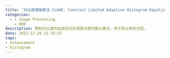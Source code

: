 ```yaml
---
title: '对比度增强算法 CLAHE: Contrast Limited Adaptive Histogram Equalization'
categories:
  - - Image Processing
    - HDR
description: 限制对比度的自适应分区域直方图均衡化算法，用于防止颜色分层。
date: 2022-12-29 21:34:37
tags: 
- enhancement
- histogram
---
```
















